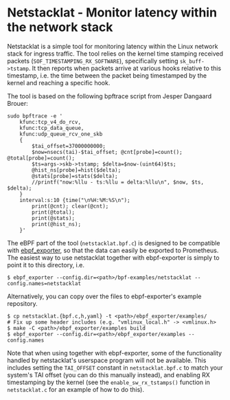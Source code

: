# Netstacklat - Monitor latency within the network stack
Netstacklat is a simple tool for monitoring latency within the Linux
network stack for ingress traffic. The tool relies on the kernel time
stamping received packets (`SOF_TIMESTAMPING_RX_SOFTWARE`),
specifically setting `sk_buff->tstamp`. It then reports when packets
arrive at various hooks relative to this timestamp, i.e. the time
between the packet being timestamped by the kernel and reaching a
specific hook.

The tool is based on the following bpftrace script from Jesper
Dangaard Brouer:
```console
sudo bpftrace -e '
	kfunc:tcp_v4_do_rcv,
	kfunc:tcp_data_queue,
	kfunc:udp_queue_rcv_one_skb
	{
		$tai_offset=37000000000;
		$now=nsecs(tai)-$tai_offset; @cnt[probe]=count(); @total[probe]=count();
		$ts=args->skb->tstamp; $delta=$now-(uint64)$ts;
		@hist_ns[probe]=hist($delta);
		@stats[probe]=stats($delta);
		//printf("now:%llu - ts:%llu = delta:%llu\n", $now, $ts, $delta);
	}
	interval:s:10 {time("\n%H:%M:%S\n");
		print(@cnt); clear(@cnt);
		print(@total);
		print(@stats);
		print(@hist_ns);
	}'
```

The eBPF part of the tool (`netstacklat.bpf.c`) is designed to be
compatible with
[ebpf_exporter](https://github.com/cloudflare/ebpf_exporter), so that
the data can easily be exported to Prometheus. The easiest way to use
netstacklat together with ebpf-exporter is simply to point it to this
directory, i.e.
```console
$ ebpf_exporter --config.dir=<path>/bpf-examples/netstacklat --config.names=netstacklat
```

Alternatively, you can copy over the files to ebpf-exporter's example
repository.
```console
$ cp netstacklat.{bpf.c,h,yaml} -t <path>/ebpf_exporter/examples/
# Fix up some header includes (e.g. "vmlinux_local.h" -> <vmlinux.h>
$ make -C <path>/ebpf_exporter/examples build
$ ebpf_exporter --config.dir=<path>/ebpf_exporter/examples --config.names
```

Note that when using together with ebpf-exporter, some of the
functionality handled by netstacklat's userspace program will not be
available. This includes setting the `TAI_OFFSET` constant in
`netstacklat.bpf.c` to match your system's TAI offset (you can do this
manually instead), and enabling RX timestamping by the kernel (see the
`enable_sw_rx_tstamps()` function in `netstacklat.c` for an example of
how to do this).
